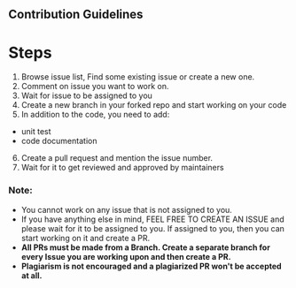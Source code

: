 ## Contribution Guidelines

# Steps

1. Browse issue list, Find some existing issue or create a new one.
2. Comment on issue you want to work on.
3. Wait for issue to be assigned to you
4. Create a new branch in your forked repo and start working on your code
5. In addition to the code, you need to add:
  * unit test
  * code documentation
6. Create a pull request and mention the issue number.
8. Wait for it to get reviewed and approved by maintainers

### Note:

- You cannot work on any issue that is not assigned to you.
- If you have anything else in mind, FEEL FREE TO CREATE AN ISSUE and please wait for it to be assigned to you. If assigned to you, then you can start working on it and create a PR.
- **All PRs must be made from a Branch. Create a separate branch for every Issue you are working upon and then create a PR.**
- **Plagiarism is not encouraged and a plagiarized PR won't be accepted at all.**

